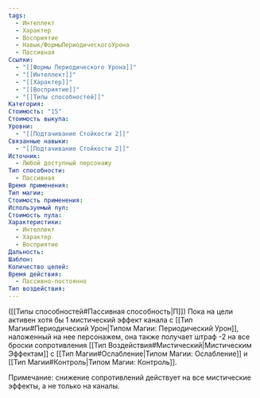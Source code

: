 ```yaml
---
tags:
  - Интеллект
  - Характер
  - Восприятие
  - Навык/ФормыПериодическогоУрона
  - Пассивная
Ссылки:
  - "[[Формы Периодического Урона]]"
  - "[[Интеллект]]"
  - "[[Характер]]"
  - "[[Восприятие]]"
  - "[[Типы способностей]]"
Категория: 
Стоимость: "15"
Стоимость выкупа: 
Уровни:
  - "[[Подтачивание Стойкости 2]]"
Связанные навыки:
  - "[[Подтачивание Стойкости 2]]"
Источник:
  - Любой доступный персонажу
Тип способности:
  - Пассивная
Время применения: 
Тип магии: 
Стоимость применения: 
Используемый пул: 
Стоимость пула: 
Характеристики:
  - Интеллект
  - Характер
  - Восприятие
Дальность: 
Шаблон: 
Количество целей: 
Время действия:
  - Пассивно-постоянно
Тип воздействия:
---
```

([[Типы способностей#Пассивная способность|П]]) Пока на цели активен хотя бы 1 мистический эффект канала с [[Тип Магии#Периодический Урон|Типом Магии: Периодический Урон]], наложенный на нее персонажем, она также получает штраф -2 на все броски сопротивления [[Тип Воздействия#Мистический|Мистическим Эффектам]] с [[Тип Магии#Ослабление|Типом Магии: Ослабление]] и [[Тип Магии#Контроль|Типом Магии: Контроль]].

Примечание: снижение сопротивлений действует на все мистические эффекты, а не только на каналы. 